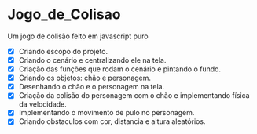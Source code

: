 # Jogo_de_Colisao
Um jogo de colisão feito em javascript puro

- [x] Criando escopo do projeto.
- [x] Criando o cenário e centralizando ele na tela.
- [x] Criação das funções que rodam o cenário e pintando o fundo.
- [x] Criando os objetos: chão e personagem.
- [x] Desenhando o chão e o personagem na tela.
- [x] Criação da colisão do personagem com o chão e implementando física da velocidade.
- [x] Implementando  o movimento de pulo no personagem.
- [x] Criando obstaculos com cor, distancia e altura aleatórios.